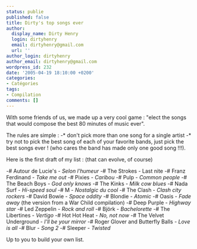 ```yaml
---
status: publie
published: false
title: Dirty's top songs ever
author:
  display_name: Dirty Henry
  login: dirtyhenry
  email: dirtyhenry@gmail.com
  url: ''
author_login: dirtyhenry
author_email: dirtyhenry@gmail.com
wordpress_id: 232
date: '2005-04-19 18:10:00 +0200'
categories:
- Catégories
tags:
- Compilation
comments: []
---
```

With some friends of us, we made up a very cool game : "elect the songs that would compose the best 80 minutes of music ever".

The rules are simple : 
-* don't pick more than one song for a single artist
-* try not to pick the best song of each of your favorite bands, just pick the best songs ever ! (who cares the band has made only one good song !!!). 

Here is the first draft of my list : (that can evolve, of course)

-# Autour de Lucie's - *Selon l'humeur*
-# The Strokes - Last nite
-# Franz Ferdinand - *Take me out*
-# Pixies - *Caribou*
-# Pulp - *Common people*
-# The Beach Boys - *God only knows*
-# The Kinks - *Milk cow blues*
-# Nada Surf - *Hi-speed soul*
-# M - *Nostalgic du cool*
-# The Clash - *Clash city rockers*
-# David Bowie - *Space oddity*
-# Blondie - *Atomic*
-# Oasis - *Fade away* (the version from a War Child compilation)
-# Deep Purple - *Highway star*
-# Led Zeppelin - *Rock and roll*
-# Björk - *Bachelorette*
-# The Libertines - *Vertigo*
-# Hot Hot Heat - *No, not now*
-# The Velvet Underground - *I'll be your mirror*
-# Roger Glover and Butterfly Balls - *Love is all*
-# Blur - *Song 2*
-# Sleeper - *Twisted*

Up to you to build your own list.
